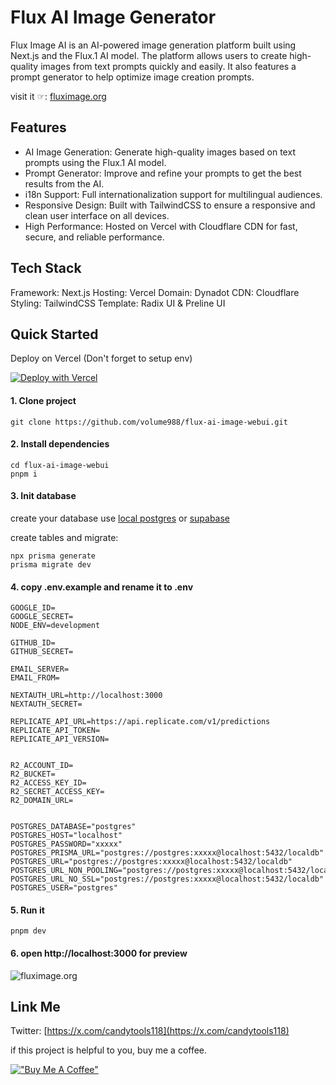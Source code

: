 # Flux AI Image Generator

Flux Image AI is an AI-powered image generation platform built using Next.js and the Flux.1 AI model. The platform allows users to create high-quality images from text prompts quickly and easily. It also features a prompt generator to help optimize image creation prompts.

visit it ☞: [fluximage.org](https://fluximage.org)


## Features

- AI Image Generation: Generate high-quality images based on text prompts using the Flux.1 AI model.
- Prompt Generator: Improve and refine your prompts to get the best results from the AI.
- i18n Support: Full internationalization support for multilingual audiences.
- Responsive Design: Built with TailwindCSS to ensure a responsive and clean user interface on all devices.
- High Performance: Hosted on Vercel with Cloudflare CDN for fast, secure, and reliable performance.

## Tech Stack

Framework: Next.js
Hosting: Vercel
Domain: Dynadot
CDN: Cloudflare
Styling: TailwindCSS
Template: Radix UI & Preline UI


## Quick Started

Deploy on Vercel (Don't forget to setup env)

[![Deploy with Vercel](https://vercel.com/button)](https://vercel.com/new/clone?repository-url=https://github.com/volume988/flux-ai-image-webui.git&project-name=flux-ai-image&repository-name=flux-ai-image)

#### 1. Clone project

```
git clone https://github.com/volume988/flux-ai-image-webui.git
```

#### 2. Install dependencies

```
cd flux-ai-image-webui
pnpm i
```

#### 3. Init database

create your database use [local postgres](https://wiki.postgresql.org/wiki/Homebrew) or [supabase](https://supabase.com/)

create tables and migrate:

```
npx prisma generate
prisma migrate dev
```

#### 4. copy .env.example and rename it to .env

```
GOOGLE_ID=
GOOGLE_SECRET=
NODE_ENV=development

GITHUB_ID=
GITHUB_SECRET=

EMAIL_SERVER=
EMAIL_FROM=

NEXTAUTH_URL=http://localhost:3000
NEXTAUTH_SECRET=

REPLICATE_API_URL=https://api.replicate.com/v1/predictions
REPLICATE_API_TOKEN=
REPLICATE_API_VERSION=


R2_ACCOUNT_ID=
R2_BUCKET=
R2_ACCESS_KEY_ID=
R2_SECRET_ACCESS_KEY=
R2_DOMAIN_URL=


POSTGRES_DATABASE="postgres"
POSTGRES_HOST="localhost"
POSTGRES_PASSWORD="xxxxx"
POSTGRES_PRISMA_URL="postgres://postgres:xxxxx@localhost:5432/localdb"
POSTGRES_URL="postgres://postgres:xxxxx@localhost:5432/localdb"
POSTGRES_URL_NON_POOLING="postgres://postgres:xxxxx@localhost:5432/localdb"
POSTGRES_URL_NO_SSL="postgres://postgres:xxxxx@localhost:5432/localdb"
POSTGRES_USER="postgres"
```


#### 5. Run it

```
pnpm dev
```

#### 6. open http://localhost:3000 for preview

![fluximage.org](https://pub-f5fc00c4ca7b445d95004c53d4b77e82.r2.dev/images/%E6%88%AA%E5%B1%8F2024-08-16%2011.42.05.png "Flux AI Image Generator")



## Link Me

Twitter: [https://x.com/candytools118](https://x.com/candytools118)

if this project is helpful to you, buy me a coffee.

[!["Buy Me A Coffee"](https://www.buymeacoffee.com/assets/img/custom_images/orange_img.png)](https://www.buymeacoffee.com/wuyasong)

